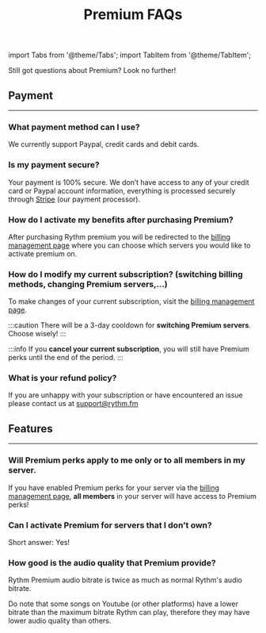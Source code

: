 ﻿---
id: premium_faq
title: Premium FAQs
sidebar_label: FAQs
---

import Tabs from '@theme/Tabs';
import TabItem from '@theme/TabItem';

Still got questions about Premium? Look no further!

## Payment
---
### What payment method can I use?

We currently support Paypal, credit cards and debit cards.

### Is my payment secure?

Your payment is 100% secure. We don’t have access to any of your credit card or Paypal account information, everything is processed securely through [Stripe](https://stripe.com/) (our payment processor).

### How do I activate my benefits after purchasing Premium?

After purchasing Rythm premium you will be redirected to the [billing management page](https://rythm.fm/app/billing) where you can choose which servers you would like to activate premium on.

### How do I modify my current subscription? (switching billing methods, changing Premium servers,...)

To make changes of your current subscription, visit the [billing management page](https://rythm.fm/app/billing).

:::caution
There will be a 3-day cooldown for **switching Premium servers**. Choose wisely!
:::

:::info
If you **cancel your current subscription**, you will still have Premium perks until the end of the period.
:::

### What is your refund policy?

If you are unhappy with your subscription or have encountered an issue please contact us at [support@rythm.fm](mailto:support@rythm.fm)

## Features
---
### Will Premium perks apply to me only or to all members in my server.

If you have enabled Premium perks for your server via the [billing management page](https://rythm.fm/app/billing), **all members** in your server will have access to Premium perks!

### Can I activate Premium for servers that I don't own?
Short answer: Yes!

### How good is the audio quality that Premium provide?

Rythm Premium audio bitrate is twice as much as normal Rythm's audio bitrate.

Do note that some songs on Youtube (or other platforms) have a lower bitrate than the maximum bitrate Rythm can play, therefore they may have lower audio quality than others.
